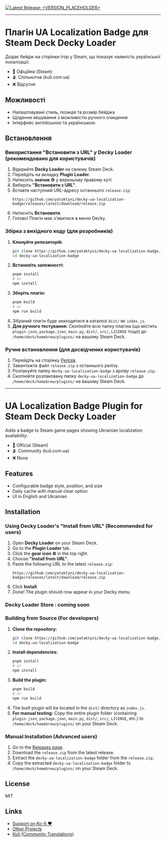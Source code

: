 [![Latest Release: <VERSION_PLACEHOLDER>](https://github.com/yataktyni/decky-ukr-badge/actions/workflows/release.yml/badge.svg)](https://github.com/yataktyni/decky-ukr-badge/actions/workflows/release.yml)

---

# Плагін UA Localization Badge для Steam Deck Decky Loader

Додає бейдж на сторінки ігор у Steam, що показує наявність української локалізації:

- 🫡 Офіційна (Steam)
- 🫂 Спільнотна (kuli.com.ua)
- ❌ Відсутня

## Можливості
- Налаштовувані стиль, позиція та розмір бейджа
- Щоденне кешування з можливістю ручного очищення
- Інтерфейс англійською та українською

## Встановлення

### Використання "Встановити з URL" у Decky Loader (рекомендовано для користувачів)

1.  Відкрийте **Decky Loader** на своєму Steam Deck.
2.  Перейдіть на вкладку **Plugin Loader**.
3.  Натисніть **значок ⚙️** у верхньому правому куті.
4.  Виберіть **"Встановити з URL"**.
5.  Вставте наступний URL-адресу останнього `release.zip`:
    ```
    https://github.com/yataktyni/decky-ua-localization-badge/releases/latest/download/release.zip
    ```
6.  Натисніть **Встановити**.
7.  Готово! Плагін має з'явитися в меню Decky.

### Збірка з вихідного коду (для розробників)

1.  **Клонуйте репозиторій:**
    ```bash
    git clone https://github.com/yataktyni/decky-ua-localization-badge.git
    cd decky-ua-localization-badge
    ```
2.  **Встановіть залежності:**
    ```bash
    pnpm install
    # or
    npm install
    ```
3.  **Зберіть плагін:**
    ```bash
    pnpm build
    # or
    npm run build
    ```
4.  Зібраний плагін буде знаходитися в каталозі `dist/` як `index.js`.
5.  **Для ручного тестування:** Скопіюйте всю папку плагіна (що містить `plugin.json`, `package.json`, `main.py`, `dist/`, `src/`, `LICENSE` тощо) до `/home/deck/homebrew/plugins/` на вашому Steam Deck.

### Ручне встановлення (для досвідчених користувачів)

1.  Перейдіть на сторінку [Релізів](https://github.com/yataktyni/decky-ua-localization-badge/releases).
2.  Завантажте файл `release.zip` з останнього релізу.
3.  Розпакуйте папку `decky-ua-localization-badge` з архіву `release.zip`.
4.  Скопіюйте розпаковану папку `decky-ua-localization-badge` до `/home/deck/homebrew/plugins/` на вашому Steam Deck.

---

# UA Localization Badge Plugin for Steam Deck Decky Loader

Adds a badge to Steam game pages showing Ukrainian localization availability:

- 🫡 Official (Steam)
- 🫂 Community (kuli.com.ua)
- ❌ None

## Features
- Configurable badge style, position, and size
- Daily cache with manual clear option
- UI in English and Ukrainian

## Installation

### Using Decky Loader's "Install from URL" (Recommended for users)

1.  Open **Decky Loader** on your Steam Deck.
2.  Go to the **Plugin Loader** tab.
3.  Click the **gear icon ⚙️** in the top right.
4.  Choose **"Install from URL"**.
5.  Paste the following URL to the latest `release.zip`:
    ```
    https://github.com/yataktyni/decky-ua-localization-badge/releases/latest/download/release.zip
    ```
6.  Click **Install**.
7.  Done! The plugin should now appear in your Decky menu.

### Decky Loader Store : coming soon

### Building from Source (For developers)

1.  **Clone the repository:**
    ```bash
    git clone https://github.com/yataktyni/decky-ua-localization-badge.git
    cd decky-ua-localization-badge
    ```
2.  **Install dependencies:**
    ```bash
    pnpm install
    # or
    npm install
    ```
3.  **Build the plugin:**
    ```bash
    pnpm build
    # or
    npm run build
    ```
4.  The built plugin will be located in the `dist/` directory as `index.js`.
5.  **For manual testing:** Copy the entire plugin folder (containing `plugin.json`, `package.json`, `main.py`, `dist/`, `src/`, `LICENSE`, etc.) to `/home/deck/homebrew/plugins/` on your Steam Deck.

### Manual Installation (Advanced users)

1.  Go to the [Releases page](https://github.com/yataktyni/decky-ua-localization-badge/releases).
2.  Download the `release.zip` from the latest release.
3.  Extract the `decky-ua-localization-badge` folder from the `release.zip`.
4.  Copy the extracted `decky-ua-localization-badge` folder to `/home/deck/homebrew/plugins/` on your Steam Deck.

## License
MIT

## Links
- [Support on Ko-fi ❤️](https://ko-fi.com/yataktyni)
- [Other Projects](https://github.com/yataktyni)
- [Kuli (Community Translations)](https://kuli.com.ua/)
